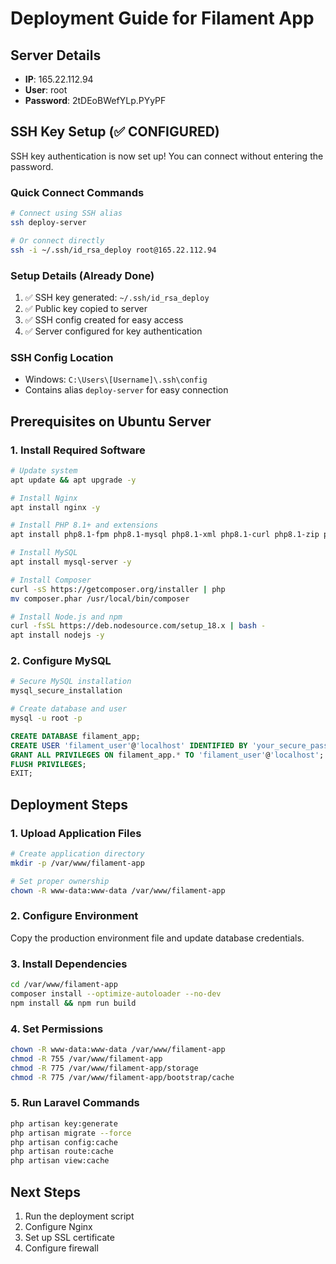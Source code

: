 # Deployment Guide for Filament App

## Server Details
- **IP**: 165.22.112.94
- **User**: root
- **Password**: 2tDEoBWefYLp.PYyPF

## SSH Key Setup (✅ CONFIGURED)

SSH key authentication is now set up! You can connect without entering the password.

### Quick Connect Commands
```bash
# Connect using SSH alias
ssh deploy-server

# Or connect directly
ssh -i ~/.ssh/id_rsa_deploy root@165.22.112.94
```

### Setup Details (Already Done)
1. ✅ SSH key generated: `~/.ssh/id_rsa_deploy`
2. ✅ Public key copied to server
3. ✅ SSH config created for easy access
4. ✅ Server configured for key authentication

### SSH Config Location
- Windows: `C:\Users\[Username]\.ssh\config`
- Contains alias `deploy-server` for easy connection

## Prerequisites on Ubuntu Server

### 1. Install Required Software
```bash
# Update system
apt update && apt upgrade -y

# Install Nginx
apt install nginx -y

# Install PHP 8.1+ and extensions
apt install php8.1-fpm php8.1-mysql php8.1-xml php8.1-curl php8.1-zip php8.1-mbstring php8.1-gd php8.1-bcmath php8.1-intl -y

# Install MySQL
apt install mysql-server -y

# Install Composer
curl -sS https://getcomposer.org/installer | php
mv composer.phar /usr/local/bin/composer

# Install Node.js and npm
curl -fsSL https://deb.nodesource.com/setup_18.x | bash -
apt install nodejs -y
```

### 2. Configure MySQL
```bash
# Secure MySQL installation
mysql_secure_installation

# Create database and user
mysql -u root -p
```

```sql
CREATE DATABASE filament_app;
CREATE USER 'filament_user'@'localhost' IDENTIFIED BY 'your_secure_password';
GRANT ALL PRIVILEGES ON filament_app.* TO 'filament_user'@'localhost';
FLUSH PRIVILEGES;
EXIT;
```

## Deployment Steps

### 1. Upload Application Files
```bash
# Create application directory
mkdir -p /var/www/filament-app

# Set proper ownership
chown -R www-data:www-data /var/www/filament-app
```

### 2. Configure Environment
Copy the production environment file and update database credentials.

### 3. Install Dependencies
```bash
cd /var/www/filament-app
composer install --optimize-autoloader --no-dev
npm install && npm run build
```

### 4. Set Permissions
```bash
chown -R www-data:www-data /var/www/filament-app
chmod -R 755 /var/www/filament-app
chmod -R 775 /var/www/filament-app/storage
chmod -R 775 /var/www/filament-app/bootstrap/cache
```

### 5. Run Laravel Commands
```bash
php artisan key:generate
php artisan migrate --force
php artisan config:cache
php artisan route:cache
php artisan view:cache
```

## Next Steps
1. Run the deployment script
2. Configure Nginx
3. Set up SSL certificate
4. Configure firewall